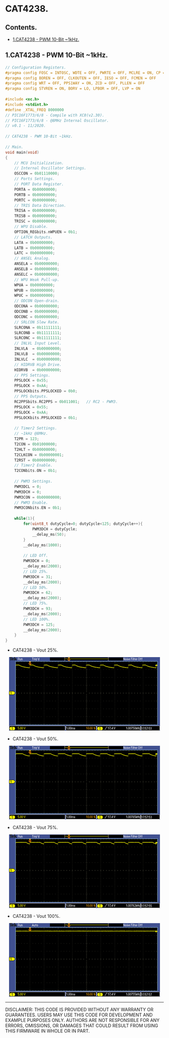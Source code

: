 # CAT4238.

## Contents.

- [1.CAT4238 - PWM 10-Bit ~1kHz.](#1cat4238---pwm-10-bit-1khz)

## 1.CAT4238 - PWM 10-Bit ~1kHz.

```c
// Configuration Registers.
#pragma config FOSC = INTOSC, WDTE = OFF, PWRTE = OFF, MCLRE = ON, CP = OFF
#pragma config BOREN = OFF, CLKOUTEN = OFF, IESO = OFF, FCMEN = OFF
#pragma config WRT = OFF, PPS1WAY = ON, ZCD = OFF, PLLEN = OFF
#pragma config STVREN = ON, BORV = LO, LPBOR = OFF, LVP = ON

#include <xc.h>
#include <stdint.h>
#define _XTAL_FREQ 8000000
// PIC16F1773/6/8 - Compile with XC8(v2.30).
// PIC16F1773/6/8 - @8MHz Internal Oscillator.
// v0.1 - 11/2020.

// CAT4238 - PWM 10-Bit ~1kHz.

// Main.
void main(void)
{
    // MCU Initialization.
    // Internal Oscillator Settings.
    OSCCON = 0b01110000;
    // Ports Settings.
    // PORT Data Register.
    PORTA = 0b00000000;
    PORTB = 0b00000000;
    PORTC = 0b00000000;
    // TRIS Data Direction.
    TRISA = 0b00000000;
    TRISB = 0b00000000;
    TRISC = 0b00000000;
    // WPU Disable.
    OPTION_REGbits.nWPUEN = 0b1;
    // LATCH Outputs.
    LATA = 0b00000000;
    LATB = 0b00000000;
    LATC = 0b00000000;
    // ANSEL Analog.
    ANSELA = 0b00000000;
    ANSELB = 0b00000000;
    ANSELC = 0b00000000;
    // WPU Weak Pull-up.
    WPUA = 0b00000000;
    WPUB = 0b00000000;
    WPUC = 0b00000000;
    // ODCON Open-drain.
    ODCONA = 0b00000000;
    ODCONB = 0b00000000;
    ODCONC = 0b00000000;
    // SRLCON Slew Rate.
    SLRCONA = 0b11111111;
    SLRCONB = 0b11111111;
    SLRCONC = 0b11111111;
    // INLVL Input Level.
    INLVLA  = 0b00000000;
    INLVLB  = 0b00000000;
    INLVLC  = 0b00000000;
    // HIDRVB High Drive.
    HIDRVB  = 0b00000000;
    // PPS Settings.
    PPSLOCK = 0x55;
    PPSLOCK = 0xAA;  
    PPSLOCKbits.PPSLOCKED = 0b0;  
    // PPS Outputs.
    RC2PPSbits.RC2PPS = 0b011001;   // RC2 - PWM3.
    PPSLOCK = 0x55;
    PPSLOCK = 0xAA;
    PPSLOCKbits.PPSLOCKED = 0b1;

    // Timer2 Settings.
    // ~1kHz @8MHz.
    T2PR = 123;
    T2CON = 0b01000000;
    T2HLT = 0b00000000;
    T2CLKCON = 0b00000001;
    T2RST = 0b00000000;
    // Timer2 Enable.
    T2CONbits.ON = 0b1;

    // PWM3 Settings.
    PWM3DCL = 0;
    PWM3DCH = 0;
    PWM3CON = 0b00000000;
    // PWM3 Enable.
    PWM3CONbits.EN = 0b1;

    while(1){
        for(uint8_t dutyCycle=0; dutyCycle<125; dutyCycle++){
            PWM3DCH = dutyCycle;
            __delay_ms(50);
        }
        __delay_ms(1000);

        // LED Off.
        PWM3DCH = 0;
        __delay_ms(2000);
        // LED 25%.
        PWM3DCH = 31;
        __delay_ms(2000);
        // LED 50%.
        PWM3DCH = 62;
        __delay_ms(2000);
        // LED 75%.
        PWM3DCH = 93;
        __delay_ms(2000);
        // LED 100%.
        PWM3DCH = 125;
        __delay_ms(2000);
    }
}
```

- CAT4238 - Vout 25%.

<p align="center"><img alt=="CAT4238 - 25%" src="./pics/cat4238-25.png"></p>

- CAT4238 - Vout 50%.

<p align="center"><img alt=="CAT4238 - 50%" src="./pics/cat4238-50.png"></p>

- CAT4238 - Vout 75%.

<p align="center"><img alt=="CAT4238 - 75%" src="./pics/cat4238-75.png"></p>

- CAT4238 - Vout 100%.

<p align="center"><img alt=="CAT4238 - 100%" src="./pics/cat4238-100.png"></p>

---
DISCLAIMER: THIS CODE IS PROVIDED WITHOUT ANY WARRANTY OR GUARANTEES.
USERS MAY USE THIS CODE FOR DEVELOPMENT AND EXAMPLE PURPOSES ONLY.
AUTHORS ARE NOT RESPONSIBLE FOR ANY ERRORS, OMISSIONS, OR DAMAGES THAT COULD
RESULT FROM USING THIS FIRMWARE IN WHOLE OR IN PART.